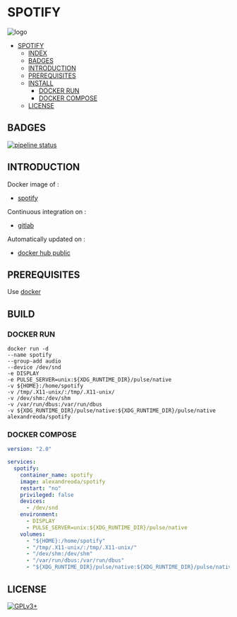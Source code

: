 # SPOTIFY

![logo](https://assets.gitlab-static.net/uploads/-/system/project/avatar/12904475/148-1487614_spotify-logo-small-spotify-logo-transparent-hd-png.png)

- [SPOTIFY](#spotify)
  - [INDEX](#index)
  - [BADGES](#badges)
  - [INTRODUCTION](#introduction)
  - [PREREQUISITES](#prerequisites)
  - [INSTALL](#install)
    - [DOCKER RUN](#docker-run)
    - [DOCKER COMPOSE](#docker-compose)
  - [LICENSE](#license)

## BADGES

[![pipeline status](https://gitlab.com/oda-alexandre/spotify/badges/master/pipeline.svg)](https://gitlab.com/oda-alexandre/spotify/commits/master)

## INTRODUCTION

Docker image of :

- [spotify](https://www.spotify.com/fr/)

Continuous integration on :

- [gitlab](https://gitlab.com/oda-alexandre/spotify/pipelines)

Automatically updated on :

- [docker hub public](https://hub.docker.com/r/alexandreoda/spotify/)

## PREREQUISITES

Use [docker](https://www.docker.com)

## BUILD

### DOCKER RUN

```\
docker run -d 
--name spotify 
--group-add audio 
--device /dev/snd 
-e DISPLAY 
-e PULSE_SERVER=unix:${XDG_RUNTIME_DIR}/pulse/native 
-v ${HOME}:/home/spotify 
-v /tmp/.X11-unix/:/tmp/.X11-unix/ 
-v /dev/shm:/dev/shm 
-v /var/run/dbus:/var/run/dbus 
-v ${XDG_RUNTIME_DIR}/pulse/native:${XDG_RUNTIME_DIR}/pulse/native 
alexandreoda/spotify
```

### DOCKER COMPOSE

```yml
version: "2.0"

services:
  spotify:
    container_name: spotify
    image: alexandreoda/spotify
    restart: "no"
    privileged: false
    devices:
      - /dev/snd
    environment:
      - DISPLAY
      - PULSE_SERVER=unix:${XDG_RUNTIME_DIR}/pulse/native
    volumes:
      - "${HOME}:/home/spotify"
      - "/tmp/.X11-unix/:/tmp/.X11-unix/"
      - "/dev/shm:/dev/shm"
      - "/var/run/dbus:/var/run/dbus"
      - "${XDG_RUNTIME_DIR}/pulse/native:${XDG_RUNTIME_DIR}/pulse/native"
```

## LICENSE

[![GPLv3+](http://gplv3.fsf.org/gplv3-127x51.png)](https://gitlab.com/oda-alexandre/spotify/blob/master/LICENSE)
